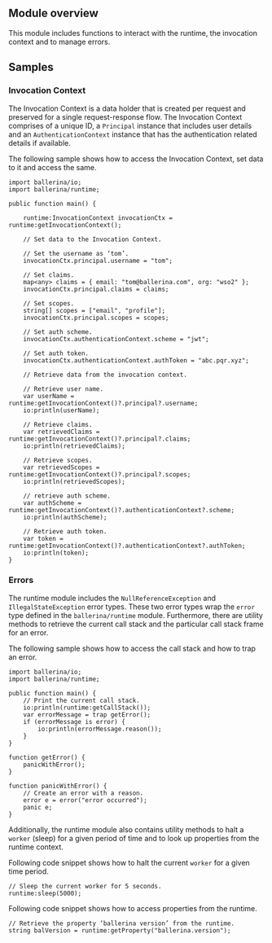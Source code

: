 ## Module overview

This module includes functions to interact with the runtime, the invocation context and to manage errors.

## Samples

### Invocation Context

The Invocation Context is a data holder that is created per request and preserved for a single request-response flow.
The Invocation Context comprises of a unique ID, a `Principal` instance that includes user details and an 
 `AuthenticationContext` instance that has the authentication related details if available.
 
 The following sample shows how to access the Invocation Context, set data to it and access the same.
 ```ballerina
 import ballerina/io;
 import ballerina/runtime;
 
 public function main() {
 
     runtime:InvocationContext invocationCtx = runtime:getInvocationContext();
 
     // Set data to the Invocation Context.
 
     // Set the username as ‘tom’.
     invocationCtx.principal.username = "tom";
 
     // Set claims.
     map<any> claims = { email: "tom@ballerina.com", org: "wso2" };
     invocationCtx.principal.claims = claims;
 
     // Set scopes.
     string[] scopes = ["email", "profile"];
     invocationCtx.principal.scopes = scopes;
 
     // Set auth scheme.
     invocationCtx.authenticationContext.scheme = "jwt";
 
     // Set auth token.
     invocationCtx.authenticationContext.authToken = "abc.pqr.xyz";
 
     // Retrieve data from the invocation context.
 
     // Retrieve user name.
     var userName = runtime:getInvocationContext()?.principal?.username;
     io:println(userName);
 
     // Retrieve claims.
     var retrievedClaims = runtime:getInvocationContext()?.principal?.claims;
     io:println(retrievedClaims);
 
     // Retrieve scopes.
     var retrievedScopes = runtime:getInvocationContext()?.principal?.scopes;
     io:println(retrievedScopes);
 
     // retrieve auth scheme.
     var authScheme = runtime:getInvocationContext()?.authenticationContext?.scheme;
     io:println(authScheme);
 
     // Retrieve auth token.
     var token = runtime:getInvocationContext()?.authenticationContext?.authToken;
     io:println(token);
 }
 ```

### Errors

The runtime module includes the `NullReferenceException` and `IllegalStateException` error types. These two error 
types wrap the `error` type defined in the `ballerina/runtime` module. Furthermore, there are utility methods to 
retrieve the current call stack and the particular call stack frame for an error. 

The following sample shows how to access the call stack and how to trap an error.

```ballerina
import ballerina/io;
import ballerina/runtime;

public function main() {
    // Print the current call stack.
    io:println(runtime:getCallStack());
    var errorMessage = trap getError();
    if (errorMessage is error) {
        io:println(errorMessage.reason());
    }
}

function getError() {
    panicWithError();
}

function panicWithError() {
    // Create an error with a reason.
    error e = error("error occurred");
    panic e;
}
```

Additionally, the runtime module also contains utility methods to halt a `worker` (sleep) for a given period of time
  and to look up properties from the runtime context.

Following code snippet shows how to halt the current `worker` for a given time period.
```ballerina
// Sleep the current worker for 5 seconds.
runtime:sleep(5000);
```

Following code snippet shows how to access properties from the runtime. 
```ballerina
// Retrieve the property ‘ballerina version’ from the runtime.
string balVersion = runtime:getProperty("ballerina.version");
```

